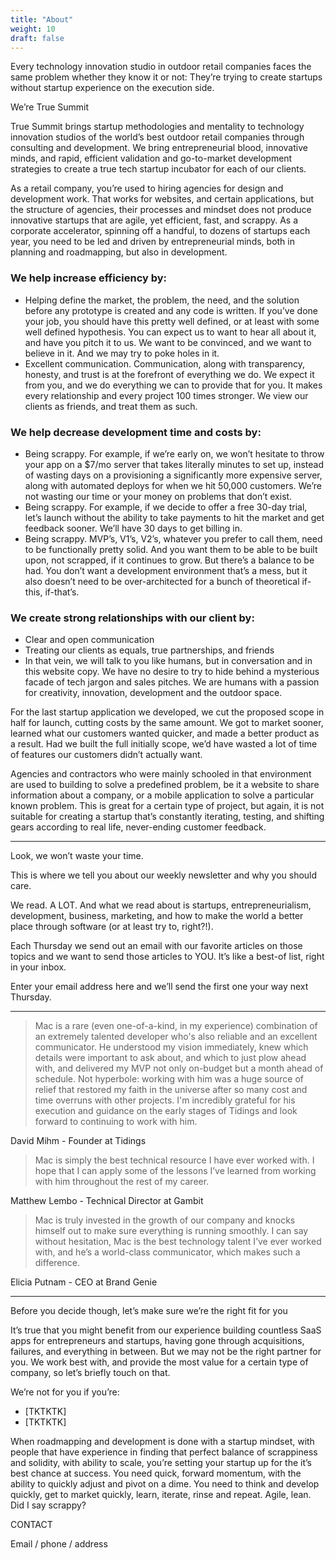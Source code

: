 ```yaml
---
title: "About"
weight: 10
draft: false
---
```


Every technology innovation studio in outdoor retail companies faces the same problem whether they know it or not: They’re trying to create startups without startup experience on the execution side.

We’re True Summit

True Summit brings startup methodologies and mentality to technology innovation studios of the world’s best outdoor retail companies through consulting and development. We bring entrepreneurial blood, innovative minds, and rapid, efficient validation and go-to-market development strategies to create a true tech startup incubator for each of our clients.

As a retail company, you’re used to hiring agencies for design and development work. That works for websites, and certain applications, but the structure of agencies, their processes and mindset does not produce innovative startups that are agile, yet efficient, fast, and scrappy. As a corporate accelerator, spinning off a handful, to dozens of startups each year, you need to be led and driven by entrepreneurial minds, both in planning and roadmapping, but also in development. 

### We help increase efficiency by:
- Helping define the market, the problem, the need, and the solution before any prototype is created and any code is written. If you’ve done your job, you should have this pretty well defined, or at least with some well defined hypothesis. You can expect us to want to hear all about it, and have you pitch it to us. We want to be convinced, and we want to believe in it. And we may try to poke holes in it.
- Excellent communication. Communication, along with transparency, honesty, and trust is at the forefront of everything we do. We expect it from you, and we do everything we can to provide that for you. It makes every relationship and every project 100 times stronger. We view our clients as friends, and treat them as such.

### We help decrease development time and costs by:
- Being scrappy. For example, if we’re early on, we won’t hesitate to throw your app on a $7/mo server that takes literally minutes to set up, instead of wasting days on a provisioning a significantly more expensive server, along with automated deploys for when we hit 50,000 customers. We’re not wasting our time or your money on problems that don’t exist.
- Being scrappy. For example, if we decide to offer a free 30-day trial, let’s launch without the ability to take payments to hit the market and get feedback sooner. We’ll have 30 days to get billing in. 
- Being scrappy. MVP’s, V1’s, V2’s, whatever you prefer to call them, need to be functionally pretty solid. And you want them to be able to be built upon, not scrapped, if it continues to grow. But there’s a balance to be had. You don’t want a development environment that’s a mess, but it also doesn’t need to be over-architected for a bunch of theoretical if-this, if-that’s.

### We create strong relationships with our client by:
- Clear and open communication
- Treating our clients as equals, true partnerships, and friends
- In that vein, we will talk to you like humans, but in conversation and in this website copy. We have no desire to try to hide behind a mysterious facade of tech jargon and sales pitches. We are humans with a passion for creativity, innovation, development and the outdoor space.

For the last startup application we developed, we cut the proposed scope in half for launch, cutting costs by the same amount. We got to market sooner, learned what our customers wanted quicker, and made a better product as a result. Had we built the full initially scope, we’d have wasted a lot of time of features our customers didn’t actually want.

Agencies and contractors who were mainly schooled in that environment are used to building to solve a predefined problem, be it a website to share information about a company, or a mobile application to solve a particular known problem. This is great for a certain type of project, but again, it is not suitable for creating a startup that’s constantly iterating, testing, and shifting gears according to real life, never-ending customer feedback. 

------------------

Look, we won’t waste your time.

This is where we tell you about our weekly newsletter and why you should care.

We read. A LOT. And what we read about is startups, entrepreneurialism, development, business, marketing, and how to make the world a better place through software (or at least try to, right?!).

Each Thursday we send out an email with our favorite articles on those topics and we want to send those articles to YOU. It’s like a best-of list, right in your inbox. 

Enter your email address here and we’ll send the first one your way next Thursday.

------------------

> Mac is a rare (even one-of-a-kind, in my experience) combination of an extremely talented developer who's also reliable and an excellent communicator.  He understood my vision immediately, knew which details were important to ask about, and which to just plow ahead with, and delivered my MVP not only on-budget but a month ahead of schedule.  Not hyperbole: working with him was a huge source of relief that restored my faith in the universe after so many cost and time overruns with other projects.  I'm incredibly grateful for his execution and guidance on the early stages of Tidings and look forward to continuing to work with him.

David Mihm - Founder at Tidings


> Mac is simply the best technical resource I have ever worked with. 
I hope that I can apply some of the lessons I’ve learned from working with him throughout the rest of my career.

Matthew Lembo - Technical Director at Gambit

> Mac is truly invested in the growth of our company and knocks himself out to make sure everything is running smoothly. I can say without hesitation, Mac is the best technology talent I’ve ever worked with, and he’s a world-class communicator, which makes such a difference.

Elicia Putnam - CEO at Brand Genie


------------------

Before you decide though, let’s make sure we’re the right fit for you

It’s true that you might benefit from our experience building countless SaaS apps for entrepreneurs and startups, having gone through acquisitions, failures, and everything in between. But we may not be the right partner for you. We work best with, and provide the most value for a certain type of company, so let’s briefly touch on that.

We’re not for you if you’re:

- [TKTKTK]
- [TKTKTK]


When roadmapping and development is done with a startup mindset, with people that have experience in finding that perfect balance of scrappiness and solidity, with ability to scale, you’re setting your startup up for the it’s best chance at success. You need quick, forward momentum, with the ability to quickly adjust and pivot on a dime. You need to think and develop quickly, get to market quickly, learn, iterate, rinse and repeat. Agile, lean. Did I say scrappy?







CONTACT

Email / phone / address

